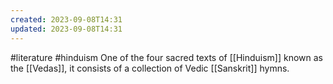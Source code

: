 ```yaml
---
created: 2023-09-08T14:31
updated: 2023-09-08T14:31
---
```

#literature #hinduism 
One of the four sacred texts of [[Hinduism]] known as the [[Vedas]], it consists of a collection of Vedic [[Sanskrit]] hymns.
